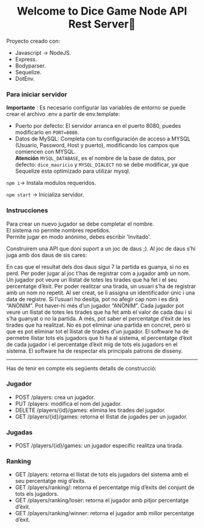 <h1 align="center">Welcome to Dice Game Node API Rest Server👋</h1>

Proyecto creado con:  
* Javascript -> NodeJS.
* Express.
* Bodyparser.
* Sequelize.
* DotEnv.

### Para iniciar servidor ### 
**Importante** : Es necesario configurar las variables de entorno se puede crear el archivo .env a partir de env.template:
- Puerto por defecto: El servidor arranca en el puerto 8080, puedes modificarlo en ``PORT=8080``. 
- Datos de MySQL: Completa con tu configuración de acceso a MYSQL (Usuario, Password, Host y puerto), modificando los campos que comiencen con MYSQL.  
**Atención** ``MYSQL_DATABASE``, es el nombre de la base de datos, por defecto: ``dice_mauricio`` y  ``MYSQL_DIALECT`` no se debe modificar, ya que Sequelize esta optimizado para utilizar mysql. 

``npm i``-> Instala modulos requeridos.  

``npm start`` -> Inicializa servidor.    



### Instrucciones ###  
Para crear un nuevo jugador se debe completar el nombre.  
El sistema no permite nombres repetidos.  
Permite jugar en modo anónimo, debes escribir 'Invitado'.      

Construirem una API que doni suport a un joc de daus ;). 
Al joc de daus s’hi juga amb dos daus de sis cares:  

En cas que el resultat dels dos daus sigui 7 la partida es guanya, si no es perd.
Per poder jugar al joc t’has de registrar com a jugador amb un nom. Un jugador pot veure un llistat de totes les tirades que ha fet i el seu percentatge d’èxit.
Per poder realitzar una tirada, un usuari s’ha de registrar amb un nom no repetit. Al ser creat, se li assigna un identificador únic i una data de registre.
Si l’usuari ho desitja, pot no afegir cap nom i es dirà “ANÒNIM”. Pot haver-hi més d’un jugador “ANÒNIM”.
Cada jugador pot veure un llistat de totes les tirades que ha fet amb el valor de cada dau i si s’ha guanyat o no la partida. A més, pot saber el percentatge d’èxit de les tirades que ha realitzat.
No es pot eliminar una partida en concret, però si que es pot eliminar tot el llistat de tirades d'un jugador. El software ha de permetre llistar tots els jugadors que hi ha al sistema, el percentatge d’èxit de cada jugador i el percentatge d’èxit mig de tots els jugadors en el sistema.
El software ha de respectar els principals patrons de disseny.

----

Has de tenir en compte els següents detalls de construcció:
### Jugador ###
* POST /players: crea un jugador.
* PUT /players: modifica el nom del jugador.
* DELETE /players/{id}/games: elimina les tirades del jugador.
* GET /players/{id}/games: retorna el llistat de jugades per un jugador.
### Jugadas ###
* POST /players/{id}/games: un jugador específic realitza una tirada.
### Ranking ###
* GET /players: retorna el llistat de tots els jugadors del sistema amb el seu percentatge mig d’èxits.
* GET /players/ranking/: retorna el percentatge mig d’èxits del conjunt de tots els jugadors.
* GET /players/ranking/loser: retorna el jugador amb pitjor percentatge d’èxit.
* GET /players/ranking/winner: retorna el jugador amb millor percentatge d’èxit.
